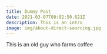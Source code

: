 ```yaml
---
title: Dummy Post
date: 2021-03-07T00:02:50.621Z
description: This is an intro
image: img/about-direct-sourcing.jpg
---
```

This is an old guy who farms coffee
